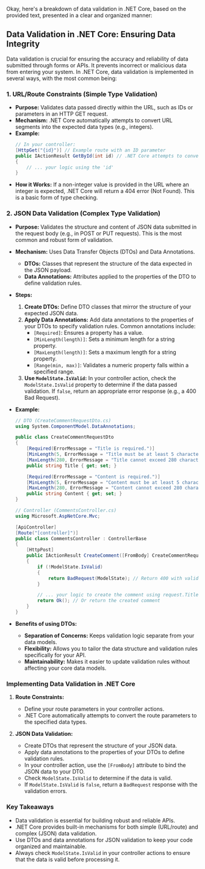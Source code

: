 Okay, here's a breakdown of data validation in .NET Core, based on the provided text, presented in a clear and organized manner:

## Data Validation in .NET Core: Ensuring Data Integrity

Data validation is crucial for ensuring the accuracy and reliability of data submitted through forms or APIs. It prevents incorrect or malicious data from entering your system. In .NET Core, data validation is implemented in several ways, with the most common being:

### 1. URL/Route Constraints (Simple Type Validation)

*   **Purpose:** Validates data passed directly within the URL, such as IDs or parameters in an HTTP GET request.
*   **Mechanism:** .NET Core automatically attempts to convert URL segments into the expected data types (e.g., integers).
*   **Example:**
    ```csharp
    // In your controller:
    [HttpGet("{id}")] // Example route with an ID parameter
    public IActionResult GetById(int id) // .NET Core attempts to convert the URL segment to an integer
    {
        // ... your logic using the 'id'
    }
    ```
*   **How it Works:** If a non-integer value is provided in the URL where an integer is expected, .NET Core will return a 404 error (Not Found). This is a basic form of type checking.

### 2. JSON Data Validation (Complex Type Validation)

*   **Purpose:** Validates the structure and content of JSON data submitted in the request body (e.g., in POST or PUT requests). This is the most common and robust form of validation.
*   **Mechanism:** Uses Data Transfer Objects (DTOs) and Data Annotations.
    *   **DTOs:** Classes that represent the structure of the data expected in the JSON payload.
    *   **Data Annotations:** Attributes applied to the properties of the DTO to define validation rules.
*   **Steps:**
    1.  **Create DTOs:** Define DTO classes that mirror the structure of your expected JSON data.
    2.  **Apply Data Annotations:** Add data annotations to the properties of your DTOs to specify validation rules. Common annotations include:
        *   `[Required]`: Ensures a property has a value.
        *   `[MinLength(length)]`: Sets a minimum length for a string property.
        *   `[MaxLength(length)]`: Sets a maximum length for a string property.
        *   `[Range(min, max)]`: Validates a numeric property falls within a specified range.
    3.  **Use `ModelState.IsValid`:** In your controller action, check the `ModelState.IsValid` property to determine if the data passed validation. If `false`, return an appropriate error response (e.g., a 400 Bad Request).

*   **Example:**
    ```csharp
    // DTO (CreateCommentRequestDto.cs)
    using System.ComponentModel.DataAnnotations;

    public class CreateCommentRequestDto
    {
        [Required(ErrorMessage = "Title is required.")]
        [MinLength(5, ErrorMessage = "Title must be at least 5 characters.")]
        [MaxLength(280, ErrorMessage = "Title cannot exceed 280 characters.")]
        public string Title { get; set; }

        [Required(ErrorMessage = "Content is required.")]
        [MinLength(5, ErrorMessage = "Content must be at least 5 characters.")]
        [MaxLength(280, ErrorMessage = "Content cannot exceed 280 characters.")]
        public string Content { get; set; }
    }

    // Controller (CommentsController.cs)
    using Microsoft.AspNetCore.Mvc;

    [ApiController]
    [Route("[controller]")]
    public class CommentsController : ControllerBase
    {
        [HttpPost]
        public IActionResult CreateComment([FromBody] CreateCommentRequestDto request)
        {
            if (!ModelState.IsValid)
            {
                return BadRequest(ModelState); // Return 400 with validation errors
            }

            // ... your logic to create the comment using request.Title and request.Content
            return Ok(); // Or return the created comment
        }
    }
    ```

*   **Benefits of using DTOs:**
    *   **Separation of Concerns:** Keeps validation logic separate from your data models.
    *   **Flexibility:** Allows you to tailor the data structure and validation rules specifically for your API.
    *   **Maintainability:** Makes it easier to update validation rules without affecting your core data models.

### Implementing Data Validation in .NET Core

1.  **Route Constraints:**
    *   Define your route parameters in your controller actions.
    *   .NET Core automatically attempts to convert the route parameters to the specified data types.

2.  **JSON Data Validation:**
    *   Create DTOs that represent the structure of your JSON data.
    *   Apply data annotations to the properties of your DTOs to define validation rules.
    *   In your controller action, use the `[FromBody]` attribute to bind the JSON data to your DTO.
    *   Check `ModelState.IsValid` to determine if the data is valid.
    *   If `ModelState.IsValid` is `false`, return a `BadRequest` response with the validation errors.

### Key Takeaways

*   Data validation is essential for building robust and reliable APIs.
*   .NET Core provides built-in mechanisms for both simple (URL/route) and complex (JSON) data validation.
*   Use DTOs and data annotations for JSON validation to keep your code organized and maintainable.
*   Always check `ModelState.IsValid` in your controller actions to ensure that the data is valid before processing it.